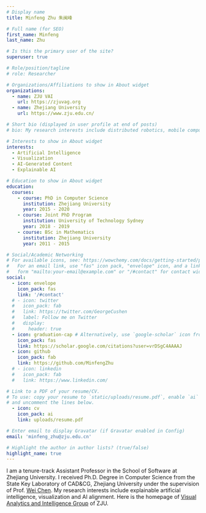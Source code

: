 ```yaml
---
# Display name
title: Minfeng Zhu 朱闽峰

# Full name (for SEO)
first_name: Minfeng
last_name: Zhu

# Is this the primary user of the site?
superuser: true

# Role/position/tagline
# role: Researcher

# Organizations/Affiliations to show in About widget
organizations:
  - name: ZJU VAI
    url: https://zjuvag.org
  - name: Zhejiang University
    url: https://www.zju.edu.cn/

# Short bio (displayed in user profile at end of posts)
# bio: My research interests include distributed robotics, mobile computing and programmable matter.

# Interests to show in About widget
interests:
  - Artificial Intelligence
  - Visualization
  - AI-Generated Content
  - Explainable AI

# Education to show in About widget
education:
  courses:
    - course: PhD in Computer Science
      institution: Zhejiang University
      year: 2015 - 2020
    - course: Joint PhD Program
      institution: University of Technology Sydney
      year: 2018 - 2019
    - course: BSc in Mathematics
      institution: Zhejiang University
      year: 2011 - 2015

# Social/Academic Networking
# For available icons, see: https://wowchemy.com/docs/getting-started/page-builder/#icons
#   For an email link, use "fas" icon pack, "envelope" icon, and a link in the
#   form "mailto:your-email@example.com" or "/#contact" for contact widget.
social:
  - icon: envelope
    icon_pack: fas
    link: '/#contact'
  # - icon: twitter
  #   icon_pack: fab
  #   link: https://twitter.com/GeorgeCushen
  #   label: Follow me on Twitter
  #   display:
  #     header: true
  - icon: graduation-cap # Alternatively, use `google-scholar` icon from `ai` icon pack
    icon_pack: fas
    link: https://scholar.google.com/citations?user=vrDSgC4AAAAJ
  - icon: github
    icon_pack: fab
    link: https://github.com/MinfengZhu
  # - icon: linkedin
  #   icon_pack: fab
  #   link: https://www.linkedin.com/

# Link to a PDF of your resume/CV.
# To use: copy your resume to `static/uploads/resume.pdf`, enable `ai` icons in `params.yaml`,
# and uncomment the lines below.
  - icon: cv
    icon_pack: ai
    link: uploads/resume.pdf

# Enter email to display Gravatar (if Gravatar enabled in Config)
email: 'minfeng_zhu@zju.edu.cn'

# Highlight the author in author lists? (true/false)
highlight_name: true
---
```

I am a tenure-track Assistant Professor in the School of Software at Zhejiang University. I received Ph.D. Degree in Computer Science from the State Key Laboratory of CAD&CG, Zhejiang University under the supervision of Prof. [Wei Chen](http://www.cad.zju.edu.cn/home/chenwei/). My research interests include explainable artificial intelligence, visualization and AI alignment. Here is the homepage of [Visual Analytics and Intelligence Group](https://zjuvag.org) of ZJU.
